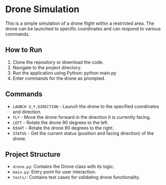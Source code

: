 # Drone Simulation

This is a simple simulation of a drone flight within a restricted area. The drone can be launched to specific coordinates and can respond to various commands.

## How to Run

1. Clone the repository or download the code.
2. Navigate to the project directory.
3. Run the application using Python: python main.py 
4. Enter commands for the drone as prompted.

## Commands
- `LAUNCH X,Y,DIRECTION` - Launch the drone to the specified coordinates and direction.
- `FLY` - Move the drone forward in the direction it is currently facing.
- `LEFT` - Rotate the drone 90 degrees to the left.
- `RIGHT` - Rotate the drone 90 degrees to the right.
- `STATUS` - Get the current status (position and facing direction) of the drone.

## Project Structure
- `drone.py`: Contains the Drone class with its logic.
- `main.py`: Entry point for user interaction.
- `tests/`: Contains test cases for validating drone functionality.

